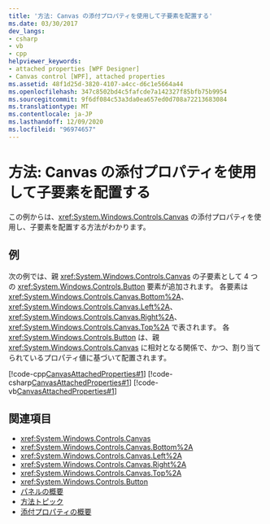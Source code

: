 ```yaml
---
title: '方法: Canvas の添付プロパティを使用して子要素を配置する'
ms.date: 03/30/2017
dev_langs:
- csharp
- vb
- cpp
helpviewer_keywords:
- attached properties [WPF Designer]
- Canvas control [WPF], attached properties
ms.assetid: 48f1d25d-3820-4107-a4cc-d6c1e5664a44
ms.openlocfilehash: 347c8502bd4c5fafcde7a142327f85bfb75b9954
ms.sourcegitcommit: 9f6df084c53a3da0ea657ed0d708a72213683084
ms.translationtype: MT
ms.contentlocale: ja-JP
ms.lasthandoff: 12/09/2020
ms.locfileid: "96974657"
---
```

# <a name="how-to-use-the-attached-properties-of-canvas-to-position-child-elements"></a>方法: Canvas の添付プロパティを使用して子要素を配置する
この例からは、<xref:System.Windows.Controls.Canvas> の添付プロパティを使用し、子要素を配置する方法がわかります。  
  
## <a name="example"></a>例  
 次の例では、親 <xref:System.Windows.Controls.Canvas> の子要素として 4 つの <xref:System.Windows.Controls.Button> 要素が追加されます。 各要素は <xref:System.Windows.Controls.Canvas.Bottom%2A>、<xref:System.Windows.Controls.Canvas.Left%2A>、<xref:System.Windows.Controls.Canvas.Right%2A>、<xref:System.Windows.Controls.Canvas.Top%2A> で表されます。
各 <xref:System.Windows.Controls.Button> は、親 <xref:System.Windows.Controls.Canvas> に相対となる関係で、かつ、割り当てられているプロパティ値に基づいて配置されます。  
  
 [!code-cpp[CanvasAttachedProperties#1](~/samples/snippets/cpp/VS_Snippets_Wpf/CanvasAttachedProperties/CPP/CanvasAttachedProps.cpp#1)]
 [!code-csharp[CanvasAttachedProperties#1](~/samples/snippets/csharp/VS_Snippets_Wpf/CanvasAttachedProperties/CSharp/CanvasAttachedProps.cs#1)]
 [!code-vb[CanvasAttachedProperties#1](~/samples/snippets/visualbasic/VS_Snippets_Wpf/CanvasAttachedProperties/VisualBasic/CanvasAttachedProps.vb#1)]  
  
## <a name="see-also"></a>関連項目

- <xref:System.Windows.Controls.Canvas>
- <xref:System.Windows.Controls.Canvas.Bottom%2A>
- <xref:System.Windows.Controls.Canvas.Left%2A>
- <xref:System.Windows.Controls.Canvas.Right%2A>
- <xref:System.Windows.Controls.Canvas.Top%2A>
- <xref:System.Windows.Controls.Button>
- [パネルの概要](panels-overview.md)
- [方法トピック](canvas-how-to-topics.md)
- [添付プロパティの概要](../advanced/attached-properties-overview.md)
